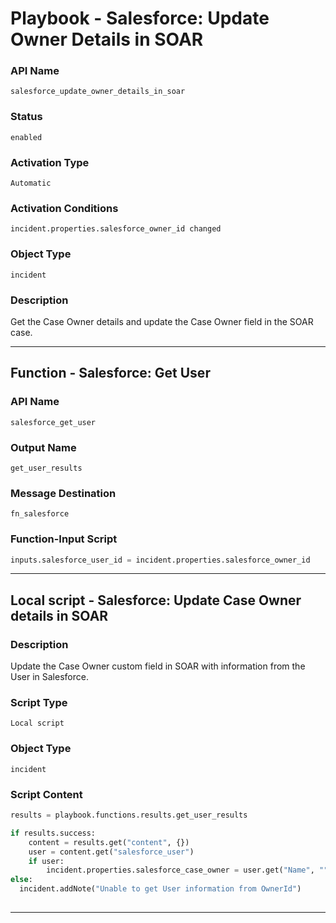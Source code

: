 <!--
    DO NOT MANUALLY EDIT THIS FILE
    THIS FILE IS AUTOMATICALLY GENERATED WITH resilient-sdk codegen
    Generated with resilient-sdk v51.0.0.1.486
-->

# Playbook - Salesforce: Update Owner Details in SOAR

### API Name
`salesforce_update_owner_details_in_soar`

### Status
`enabled`

### Activation Type
`Automatic`

### Activation Conditions
`incident.properties.salesforce_owner_id changed`

### Object Type
`incident`

### Description
Get the Case Owner details and update the Case Owner field in the SOAR case.


---
## Function - Salesforce: Get User

### API Name
`salesforce_get_user`

### Output Name
`get_user_results`

### Message Destination
`fn_salesforce`

### Function-Input Script
```python
inputs.salesforce_user_id = incident.properties.salesforce_owner_id
```

---

## Local script - Salesforce: Update Case Owner details in SOAR

### Description
Update the Case Owner custom field in SOAR with information from the User in Salesforce.

### Script Type
`Local script`

### Object Type
`incident`

### Script Content
```python
results = playbook.functions.results.get_user_results

if results.success:
    content = results.get("content", {})
    user = content.get("salesforce_user")
    if user:
        incident.properties.salesforce_case_owner = user.get("Name", "")
else:
  incident.addNote("Unable to get User information from OwnerId")
  
```

---

